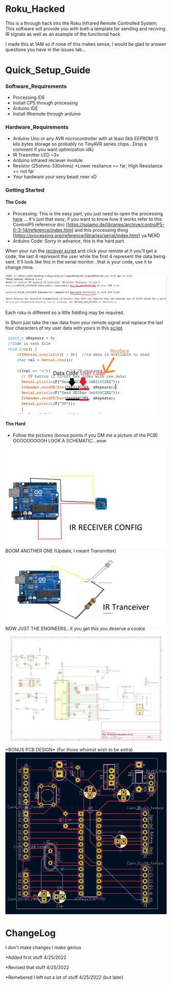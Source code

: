 # Roku_Hacked

This is a through hack into the Roku Infrared Remote Controlled System.
This software will provide you with both a template for sending and reciving IR signals as well as 
an example of the functional hack

I made this at 1AM so if none of this makes sense, I would be glad to answer questions you have in the issues tab...

# Quick_Setup_Guide
### Software_Requirements
* Processing IDE
* Install CP5 through processing
* Arduino IDE
* Install IRremote through arduino
### Hardware_Requirements
* Arduino Uno or any AVR microcontroller with at least 5kb EEPROM (5 kilo bytes storage so probably no TinyAVR series chips...Drop a comment if you want optimization idk)
* IR Trasmitter LED ~3v
* Arduino infrared reciever module
* Resistor (25ohms-330ohms) *Lower resitance == far; High Resistance == not far
* Your hardware your sexy beast *rawr* xD
### Getting Started
#### The Code
* Processing:
This is the easy part, you just need to open the processing <a href="Project Files/Processing Code/Arduino GUI.pde " target="_blank">here</a> ... it's just that easy, if you want to know how it works refer to this ControlP5 reference doc [https://sojamo.de/libraries/archive/controlP5-0-3-14/reference/index.htm] and this processing thing [https://processing.org/reference/libraries/serial/index.html] ya NERD
* Arduino Code:
Sorry in advance, this is the hard part. 

When your run the <a href="Project Files\Receiver Code\Receiver Code.ino" target="_blank">reciever script</a> and click your remote at it you'll get a code, the last 4 represent the user while the first 4 represent the data being sent. It'll look like this in the serial monitor...that is your code, use it to change mine.

<img src="Raw data.PNG"/>

Each roku is different so a little fiddling may be required.

In Short just take the raw data from your remote signal and replace the last four characters of my user data with yours in this <a href="Project Files/Manual_Control/Manual_Control.ino" target="_blank">script</a> 

<img src="data vs User.PNG"/>

#### The Hard
* Follow the pictures (bonus points if you DM me a picture of the PCB)
OOOOOOOOOH LOOK A SCHEMATIC...*wow*
<img src="thingy.png"/>
BOOM ANOTHER ONE (Update, I meant Transmitter)
<img src="thing 2.png"/>
NOW JUST THE ENGINEERS...if you get this you deserve a cookie 
<img src="Schematics.svg"/>
*BONUS PCB DESIGN* (For those whomst wish to be extra)
<img src="PCB.PNG"/>

# ChangeLog

I don't make changes I make genius

*Added first stuff 4/25/2022

*Revised that stuff 4/25/2022

*Remebered I left out a lot of stuff 4/25/2022 (but later)
